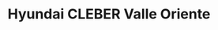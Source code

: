 ---
title: "Hyundai CLEBER Valle Oriente"
url: /san-pedro-garza-garcia/hyundai-cleber-valle-oriente/
shop: Autohaus
---